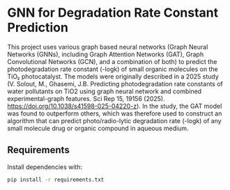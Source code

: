 # GNN for Degradation Rate Constant Prediction

This project uses various graph based neural networks (Graph Neural Networks (GNNs), including Graph Attention Networks (GAT), Graph Convolutional Networks (GCN), and a combination of both) to predict the photodegradation rate constant (-logk) of small organic molecules on the TiO₂ photocatalyst. The models were originally described in a 2025 study (V. Solout, M., Ghasemi, J.B. Predicting photodegradation rate constants of water pollutants on TiO2 using graph neural network and combined experimental-graph features. Sci Rep 15, 19156 (2025). https://doi.org/10.1038/s41598-025-04220-z). In the study, the GAT model was found to outperform others, which was therefore used to construct an algorithm that can predict photo/radio-lytic degradation rate (-logk) of any small molecule drug or organic compound in aqueous medium. 


## Requirements

Install dependencies with:

```bash
pip install -r requirements.txt


